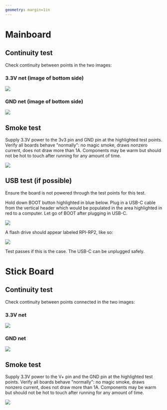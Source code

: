 ```yaml
---
geometry: margin=1in
---
```


# Mainboard

## Continuity test 

Check continuity between points in the two images:

### 3.3V net (image of bottom side)

![](mb_3.3v.png)

### GND net (image of bottom side)

![](mb_gnd.png)

## Smoke test 

Supply 3.3V power to the 3v3 pin and GND pin at the highlighted test points. 
Verify all boards behave "normally": no magic smoke, draws nonzero current, does not draw more than 1A.
Components may be warm but should not be hot to touch after running for any amount of time.

![](mb_testpoints.png)

## USB test (if possible)

Ensure the board is not powered through the test points for this test.

Hold down BOOT button highlighted in blue below. Plug in a USB-C cable from the vertical header which would be populated in the area highlighted in red to a computer. Let go of BOOT after plugging in USB-C.

![](usb_boot.png)

A flash drive should appear labeled RPI-RP2, like so:

![](rpi-rp2.png)

Test passes if this is the case. The USB-C can be unplugged safely.

# Stick Board

## Continuity test

Check continuity between points connected in the two images:

### 3.3V net

![](3.3v.png)

### GND net

![](gnd.png)

## Smoke test

Supply 3.3V power to the V+ pin and the GND pin at the highlighted test points. 
Verify all boards behave "normally": no magic smoke, draws nonzero current, does not draw more than 1A.
Components may be warm but should not be hot to touch after running for any amount of time.

![](testpoints.png)